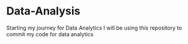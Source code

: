 # Data-Analysis
Starting my journey for Data Analytics
I will be using this repository to commit my code for data analytics
